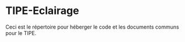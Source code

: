 # TIPE-Eclairage
Ceci est le répertoire pour héberger le code et les documents communs pour le TIPE.
